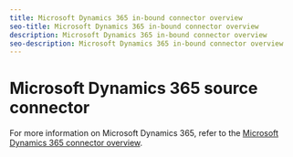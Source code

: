 ```yaml
---
title: Microsoft Dynamics 365 in-bound connector overview
seo-title: Microsoft Dynamics 365 in-bound connector overview
description: Microsoft Dynamics 365 in-bound connector overview
seo-description: Microsoft Dynamics 365 in-bound connector overview
---
```


# Microsoft Dynamics 365 source connector

For more information on Microsoft Dynamics 365, refer to the [Microsoft Dynamics 365 connector overview](https://www.adobe.io/apis/experienceplatform/home/tutorials/alltutorials.html#!api-specification/markdown/narrative/tutorials/creating_a_connector_tutorial/ACP_dynamic_connector_tutorial.md).